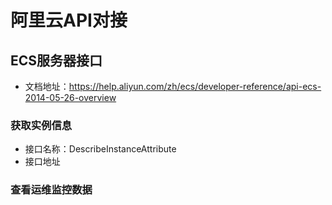 # 阿里云API对接

## ECS服务器接口
- 文档地址：https://help.aliyun.com/zh/ecs/developer-reference/api-ecs-2014-05-26-overview

### 获取实例信息
- 接口名称：DescribeInstanceAttribute
- 接口地址

### 查看运维监控数据
